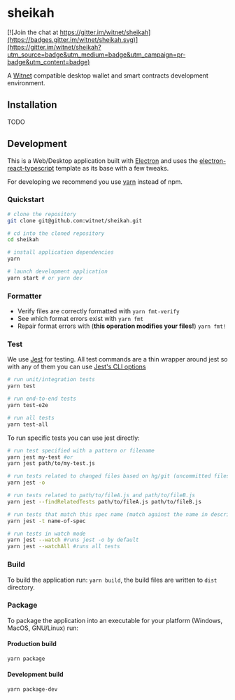 # sheikah

[![Join the chat at https://gitter.im/witnet/sheikah](https://badges.gitter.im/witnet/sheikah.svg)](https://gitter.im/witnet/sheikah?utm_source=badge&utm_medium=badge&utm_campaign=pr-badge&utm_content=badge)

A [Witnet](https://witnet.io/) compatible desktop wallet and smart contracts development environment.

## Installation

TODO

## Development

This is a Web/Desktop application built with [Electron](https://electronjs.org/) and uses the [electron-react-typescript](https://github.com/iRath96/electron-react-typescript-boilerplate) template as its base with a few tweaks.

For developing we recommend you use [yarn](https://yarnpkg.com/en/) instead of npm.

### Quickstart

``` bash
# clone the repository
git clone git@github.com:witnet/sheikah.git

# cd into the cloned repository
cd sheikah

# install application dependencies
yarn

# launch development application
yarn start # or yarn dev
```

### Formatter

* Verify files are correctly formatted with `yarn fmt-verify`
* See which format errors exist with `yarn fmt`
* Repair format errors with (**this operation modifies your files!**) `yarn fmt!`

### Test

We use [Jest](https://facebook.github.io/jest/) for testing. All test commands are a thin wrapper around jest so with any of them you can use [Jest's CLI options](https://facebook.github.io/jest/docs/en/cli.html)

``` bash
# run unit/integration tests
yarn test

# run end-to-end tests
yarn test-e2e

# run all tests
yarn test-all
```

To run specific tests you can use jest directly:

``` bash
# run test specified with a pattern or filename
yarn jest my-test #or
yarn jest path/to/my-test.js

# run tests related to changed files based on hg/git (uncommitted files)
yarn jest -o

# run tests related to path/to/fileA.js and path/to/fileB.js
yarn jest --findRelatedTests path/to/fileA.js path/to/fileB.js

# run tests that match this spec name (match against the name in describe or test, basically).
yarn jest -t name-of-spec

# run tests in watch mode
yarn jest --watch #runs jest -o by default
yarn jest --watchAll #runs all tests
```

### Build

To build the application run: `yarn build`, the build files are written to `dist` directory.

### Package

To package the application into an executable for your platform (Windows, MacOS, GNU/Linux) run:

#### Production build

``` bash
yarn package
```

#### Development build

``` bash
yarn package-dev
```
